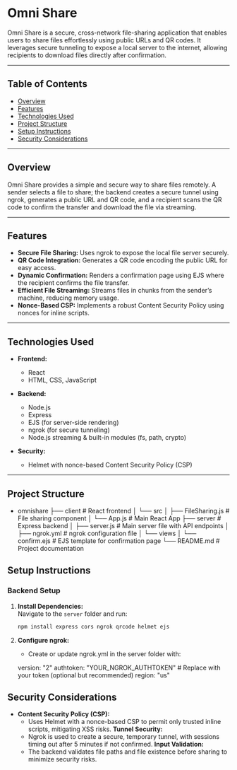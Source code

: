 # Omni Share

Omni Share is a secure, cross-network file-sharing application that enables users to share files effortlessly using public URLs and QR codes. It leverages secure tunneling to expose a local server to the internet, allowing recipients to download files directly after confirmation.

---

## Table of Contents

- [Overview](#overview)
- [Features](#features)
- [Technologies Used](#technologies-used)
- [Project Structure](#project-structure)
- [Setup Instructions](#setup-instructions)
- [Security Considerations](#security-considerations)

---

## Overview

Omni Share provides a simple and secure way to share files remotely. A sender selects a file to share; the backend creates a secure tunnel using ngrok, generates a public URL and QR code, and a recipient scans the QR code to confirm the transfer and download the file via streaming.

---

## Features

- **Secure File Sharing:** Uses ngrok to expose the local file server securely.
- **QR Code Integration:** Generates a QR code encoding the public URL for easy access.
- **Dynamic Confirmation:** Renders a confirmation page using EJS where the recipient confirms the file transfer.
- **Efficient File Streaming:** Streams files in chunks from the sender’s machine, reducing memory usage.
- **Nonce-Based CSP:** Implements a robust Content Security Policy using nonces for inline scripts.

---

## Technologies Used

- **Frontend:**

  - React
  - HTML, CSS, JavaScript

- **Backend:**

  - Node.js
  - Express
  - EJS (for server-side rendering)
  - ngrok (for secure tunneling)
  - Node.js streaming & built-in modules (fs, path, crypto)

- **Security:**
  - Helmet with nonce-based Content Security Policy (CSP)

---

## Project Structure

- omnishare ├── client # React frontend │ └── src │ ├── FileSharing.js # File sharing component │ └── App.js # Main React App ├── server # Express backend │ ├── server.js # Main server file with API endpoints │ ├── ngrok.yml # ngrok configuration file │ └── views │ └── confirm.ejs # EJS template for confirmation page └── README.md # Project documentation

## Setup Instructions

### Backend Setup

1. **Install Dependencies:**  
   Navigate to the `server` folder and run:
   ```bash
   npm install express cors ngrok qrcode helmet ejs
   ```
2. **Configure ngrok:**

   - Create or update ngrok.yml in the server folder with:

   version: "2"
   authtoken: "YOUR_NGROK_AUTHTOKEN" # Replace with your token (optional but recommended)
   region: "us"

## Security Considerations

- **Content Security Policy (CSP):**
  - Uses Helmet with a nonce-based CSP to permit only trusted inline scripts, mitigating XSS risks.
    **Tunnel Security:**
  - Ngrok is used to create a secure, temporary tunnel, with sessions timing out after 5 minutes if not confirmed.
    **Input Validation:**
  - The backend validates file paths and file existence before sharing to minimize security risks.
